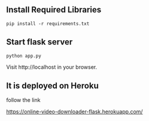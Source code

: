 ## Install Required Libraries

    pip install -r requirements.txt

## Start flask server

    python app.py
Visit http://localhost in your browser.

## It is deployed on Heroku

follow the link

 https://online-video-downloader-flask.herokuapp.com/
